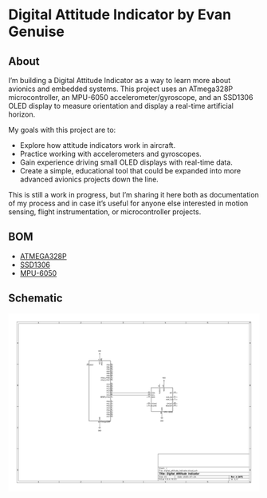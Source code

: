 # Digital Attitude Indicator by Evan Genuise
## About
I’m building a Digital Attitude Indicator as a way to learn more about avionics and embedded systems. This project uses an ATmega328P microcontroller, an MPU-6050 accelerometer/gyroscope, and an SSD1306 OLED display to measure orientation and display a real-time artificial horizon.

My goals with this project are to:
- Explore how attitude indicators work in aircraft.
- Practice working with accelerometers and gyroscopes.
- Gain experience driving small OLED displays with real-time data.
- Create a simple, educational tool that could be expanded into more advanced avionics projects down the line.

This is still a work in progress, but I’m sharing it here both as documentation of my process and in case it’s useful for anyone else interested in motion sensing, flight instrumentation, or microcontroller projects.

## BOM
- [ATMEGA328P](https://www.microchip.com/en-us/product/atmega328p)
- [SSD1306](https://www.amazon.com/HiLetgo-Serial-128X64-Display-Color/dp/B06XRBYJR8/?th=1)
- [MPU-6050](https://www.amazon.com/HiLetgo-MPU-6050-Accelerometer-Gyroscope-Converter/dp/B01DK83ZYQ?th=1)

## Schematic
![Schematic](/KiCad/schematics/digital_attitude_indicator_revA_WIP.png)